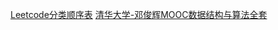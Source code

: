 

[Leetcode分类顺序表](https://cspiration.com/leetcodeClassification)
[清华大学-邓俊辉MOOC数据结构与算法全套](https://www.bilibili.com/video/BV1db411L71m?p=473)
